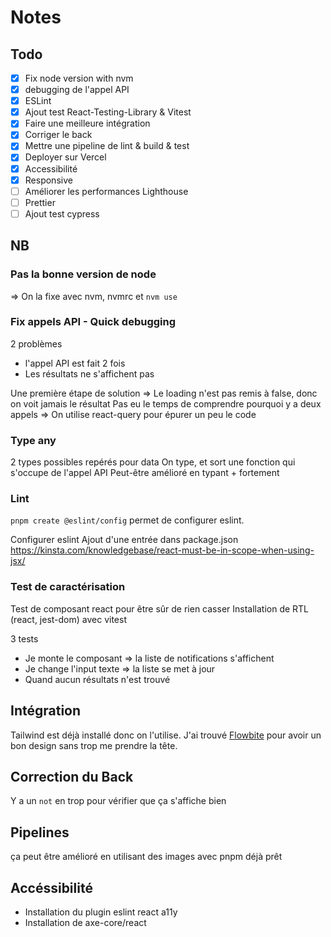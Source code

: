# Notes

## Todo
- [x] Fix node version with nvm
- [x] debugging de l'appel API
- [x] ESLint 
- [x] Ajout test React-Testing-Library & Vitest
- [x] Faire une meilleure intégration
- [x] Corriger le back
- [x] Mettre une pipeline de lint & build & test
- [x] Deployer sur Vercel
- [x] Accessibilité
- [x] Responsive
- [ ] Améliorer les performances Lighthouse
- [ ] Prettier
- [ ] Ajout test cypress

## NB

### Pas la bonne version de node
=> On la fixe avec nvm, nvmrc et `nvm use`

### Fix appels API - Quick debugging
2 problèmes
- l'appel API est fait 2 fois
- Les résultats ne s'affichent pas

Une première étape de solution => Le loading n'est pas remis à false, donc on voit jamais le résultat
Pas eu le temps de comprendre pourquoi y a deux appels => On utilise react-query pour épurer un peu le code

### Type any
2 types possibles repérés pour data
On type, et sort une fonction qui s'occupe de l'appel API
Peut-être amélioré en typant + fortement

### Lint 
`pnpm create @eslint/config` permet de configurer eslint.

Configurer eslint
Ajout d'une entrée dans package.json
https://kinsta.com/knowledgebase/react-must-be-in-scope-when-using-jsx/

### Test de caractérisation
Test de composant react pour être sûr de rien casser
Installation de RTL (react, jest-dom) avec vitest

3 tests 
- Je monte le composant => la liste de notifications s'affichent
- Je change l'input texte => la liste se met à jour
- Quand aucun résultats n'est trouvé 

## Intégration
Tailwind est déjà installé donc on l'utilise.
J'ai trouvé [Flowbite](https://flowbite.com/) pour avoir un bon design sans trop me prendre la tête.

## Correction du Back
Y a un `not` en trop pour vérifier que ça s'affiche bien

## Pipelines
ça peut être amélioré en utilisant des images avec pnpm déjà prêt

## Accéssibilité
- Installation du plugin eslint react a11y
- Installation de axe-core/react
